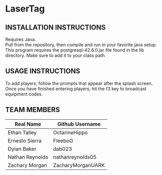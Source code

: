 # LaserTag

INSTALLATION INSTRUCTIONS
-
Requires Java.  
Pull from the repository, then compile and run in your favorite java setup. 
This program requires the postgresql-42.6.0.jar file found in the lib directory. Make sure to add it to your class path.  

USAGE INSTRUCTIONS
-
To add players, follow the prompts that appear after the splash screen. Once you have finished entering players, hit the f3 key to broadcast equipment codes.

TEAM MEMBERS
-

| Real Name       | Github Username   |
|-----------------|-------------------|
| Ethan Talley    | OctarineHippo     |
| Ernesto Sierra  | FleeboG           |
| Dylan Baker     | dab023            |
| Nathan Reynolds | nathanreynolds05  |
| Zachary Morgan  | ZacharyMorganUARK |
